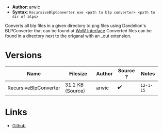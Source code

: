 - **Author**: arwic
- **Syntax**: `RecursiveBlpConverter.exe <path to blp converter> <path to dir of blps>`

Converts all blp files in a given directory to png files using Dandelion's BLPConverter that can be found at [WoW Interface](http://www.wowinterface.com/downloads/info14110-BLPConverter.html#info) Converted files can be found in a directory next to the origanal with an _out extension.

# Versions

| Name | Filesize         | Author | Source ? | Notes |
| ---- | ---------------- | ------ | -------- | ----- |
| RecursiveBlpConverter     | 31.2 KB (Source) | arwic  | ✔️       | `12-1-15`      |

# Links
* [Github](http://www.wowinterface.com/downloads/info14110-BLPConverter.html#info)